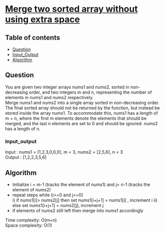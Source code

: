 # [Merge two sorted array without using extra space](https://leetcode.com/problems/merge-sorted-array/)

## Table of contents

- [Question](#question)
- [Input_Output](#input_output)
- [Algorithm](#algorithm)

## Question
You are given two integer arrays nums1 and nums2, sorted in non-decreasing order, and two integers m and n, representing the number of elements in nums1 and nums2 respectively.</br>
Merge nums1 and nums2 into a single array sorted in non-decreasing order. </br>
The final sorted array should not be returned by the function, but instead be stored inside the array nums1. To accommodate this, nums1 has a length of m + n, where the first m elements denote the elements that should be merged, and the last n elements are set to 0 and should be ignored. nums2 has a length of n.

### Input_output
Input : nums1 = [1,2,3,0,0,0], m = 3, nums2 = [2,5,6], n = 3  </br>
Output : [1,2,2,3,5,6]</br>

## Algorithm

- Initialize i = m-1 (tracks the element of nums1) and j= n-1 (tracks the element of nums2)
- repeat steps while (i>=0 and j>=0) </br>
i) if nums1[i]> nums2[j] then set nums1[i+j+1] = nums1[i] , increment i
ii) else set nums1[i+j+1] = nums2[j], increment j
- if elements of nums2 still left then merge into nums1 accordingly

Time complexity: O(m+n) </br>
Space complexity: O(1)
